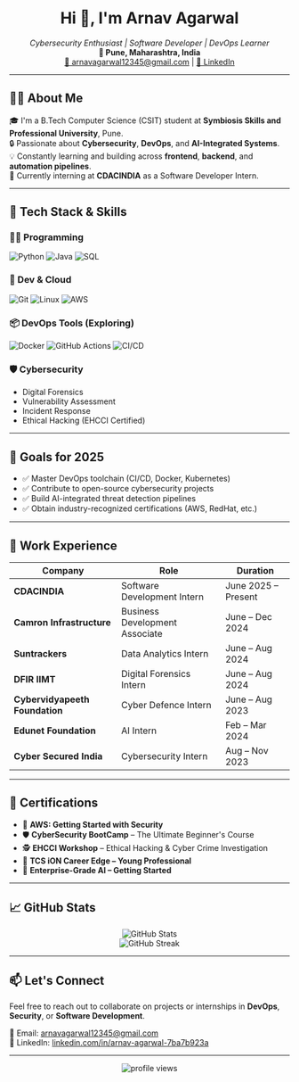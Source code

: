 
<h1 align="center">Hi 👋, I'm Arnav Agarwal</h1>

<p align="center">
  <em>Cybersecurity Enthusiast | Software Developer | DevOps Learner</em><br>
  <strong>📍 Pune, Maharashtra, India</strong><br>
  <a href="mailto:arnavagarwal12345@gmail.com">📧 arnavagarwal12345@gmail.com</a> |
  <a href="https://www.linkedin.com/in/arnav-agarwal-7ba7b923a">🔗 LinkedIn</a>
</p>

---

## 🧑‍💻 About Me

🎓 I'm a B.Tech Computer Science (CSIT) student at **Symbiosis Skills and Professional University**, Pune.  
🔒 Passionate about **Cybersecurity**, **DevOps**, and **AI-Integrated Systems**.  
💡 Constantly learning and building across **frontend**, **backend**, and **automation pipelines**.  
🚀 Currently interning at **CDACINDIA** as a Software Developer Intern.

---

## 🔧 Tech Stack & Skills

### 👨‍💻 Programming
![Python](https://img.shields.io/badge/-Python-blue?style=flat-square&logo=python)
![Java](https://img.shields.io/badge/-Java-red?style=flat-square&logo=java)
![SQL](https://img.shields.io/badge/-SQL-lightgray?style=flat-square&logo=mysql)

### 🧱 Dev & Cloud
![Git](https://img.shields.io/badge/-Git-orange?style=flat-square&logo=git)
![Linux](https://img.shields.io/badge/-Linux-black?style=flat-square&logo=linux)
![AWS](https://img.shields.io/badge/-AWS-FF9900?style=flat-square&logo=amazon-aws)

### 📦 DevOps Tools (Exploring)
![Docker](https://img.shields.io/badge/-Docker-blue?style=flat-square&logo=docker)
![GitHub Actions](https://img.shields.io/badge/-GitHub%20Actions-black?style=flat-square&logo=github-actions)
![CI/CD](https://img.shields.io/badge/-CI/CD-gray?style=flat-square)

### 🛡 Cybersecurity
- Digital Forensics
- Vulnerability Assessment
- Incident Response
- Ethical Hacking (EHCCI Certified)

---

## 🎯 Goals for 2025

- ✅ Master DevOps toolchain (CI/CD, Docker, Kubernetes)
- ✅ Contribute to open-source cybersecurity projects
- ✅ Build AI-integrated threat detection pipelines
- ✅ Obtain industry-recognized certifications (AWS, RedHat, etc.)

---

## 💼 Work Experience

| Company | Role | Duration |
|--------|------|----------|
| **CDACINDIA** | Software Development Intern | June 2025 – Present |
| **Camron Infrastructure** | Business Development Associate | June – Dec 2024 |
| **Suntrackers** | Data Analytics Intern | June – Aug 2024 |
| **DFIR IIMT** | Digital Forensics Intern | June – Aug 2024 |
| **Cybervidyapeeth Foundation** | Cyber Defence Intern | June – Aug 2023 |
| **Edunet Foundation** | AI Intern | Feb – Mar 2024 |
| **Cyber Secured India** | Cybersecurity Intern | Aug – Nov 2023 |

---

## 📜 Certifications

- 🚀 **AWS: Getting Started with Security**
- 🛡️ **CyberSecurity BootCamp** – The Ultimate Beginner's Course
- 🕵️ **EHCCI Workshop** – Ethical Hacking & Cyber Crime Investigation
- 💼 **TCS iON Career Edge – Young Professional**
- 🧠 **Enterprise-Grade AI – Getting Started**

---

## 📈 GitHub Stats

<p align="center">
  <img src="https://github-readme-stats.vercel.app/api?username=your-github-username&show_icons=true&theme=radical" alt="GitHub Stats"/>
  <br/>
  <img src="https://github-readme-streak-stats.herokuapp.com/?user=your-github-username&theme=radical" alt="GitHub Streak"/>
</p>

---

## 📫 Let's Connect

Feel free to reach out to collaborate on projects or internships in **DevOps**, **Security**, or **Software Development**.

📩 Email: [arnavagarwal12345@gmail.com](mailto:arnavagarwal12345@gmail.com)  
🔗 LinkedIn: [linkedin.com/in/arnav-agarwal-7ba7b923a](https://www.linkedin.com/in/arnav-agarwal-7ba7b923a)

---

<!-- Footer Badge -->
<p align="center">
  <img src="https://komarev.com/ghpvc/?username=your-github-username&color=green" alt="profile views">
</p>
